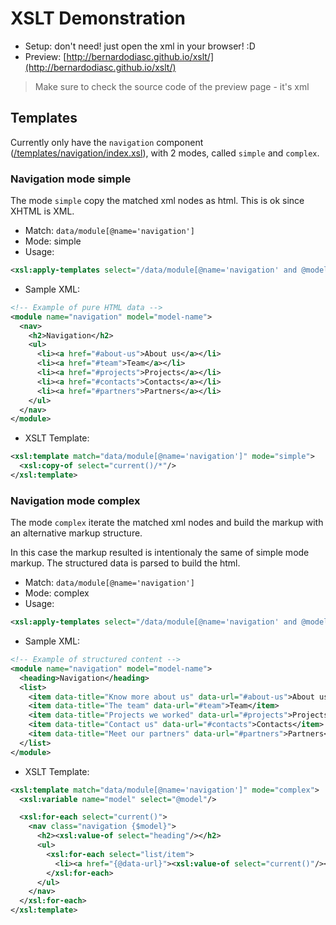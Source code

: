 # XSLT Demonstration

- Setup: don't need! just open the xml in your browser! :D
- Preview: [http://bernardodiasc.github.io/xslt/](http://bernardodiasc.github.io/xslt/)

> Make sure to check the source code of the preview page - it's xml

## Templates

Currently only have the `navigation` component ([/templates/navigation/index.xsl](https://github.com/bernardodiasc/xslt/blob/gh-pages/templates/navigation/index.xsl)), with 2 modes, called `simple` and `complex`.

### Navigation mode simple

The mode `simple` copy the matched xml nodes as html. This is ok since XHTML is XML.

- Match: `data/module[@name='navigation']`
- Mode: simple 
- Usage:

```xml
<xsl:apply-templates select="/data/module[@name='navigation' and @model='model-name']" mode="simple"/>`
```

- Sample XML:

```xml
<!-- Example of pure HTML data -->
<module name="navigation" model="model-name">
  <nav>
    <h2>Navigation</h2>
    <ul>
      <li><a href="#about-us">About us</a></li>
      <li><a href="#team">Team</a></li>
      <li><a href="#projects">Projects</a></li>
      <li><a href="#contacts">Contacts</a></li>
      <li><a href="#partners">Partners</a></li>
    </ul>
  </nav>
</module>
```

- XSLT Template:

```xml
<xsl:template match="data/module[@name='navigation']" mode="simple">
  <xsl:copy-of select="current()/*"/>
</xsl:template>
```

### Navigation mode complex

The mode `complex` iterate the matched xml nodes and build the markup with an alternative markup structure.

In this case the markup resulted is intentionaly the same of simple mode markup. The structured data is parsed to build the html.

- Match: `data/module[@name='navigation']`
- Mode: complex
- Usage:

```xml
<xsl:apply-templates select="/data/module[@name='navigation' and @model='model-name']" mode="complex"/>
```

- Sample XML:

```xml
<!-- Example of structured content -->
<module name="navigation" model="model-name">
  <heading>Navigation</heading>
  <list>
    <item data-title="Know more about us" data-url="#about-us">About us</item>
    <item data-title="The team" data-url="#team">Team</item>
    <item data-title="Projects we worked" data-url="#projects">Projects</item>
    <item data-title="Contact us" data-url="#contacts">Contacts</item>
    <item data-title="Meet our partners" data-url="#partners">Partners</item>
  </list>
</module>
```

- XSLT Template:

```xml
<xsl:template match="data/module[@name='navigation']" mode="complex">
  <xsl:variable name="model" select="@model"/>

  <xsl:for-each select="current()">
    <nav class="navigation {$model}">
      <h2><xsl:value-of select="heading"/></h2>
      <ul>
        <xsl:for-each select="list/item">
          <li><a href="{@data-url}"><xsl:value-of select="current()"/></a> - <xsl:value-of select="@data-title"/></li>
        </xsl:for-each>
      </ul>
    </nav>
  </xsl:for-each>
</xsl:template>
```
